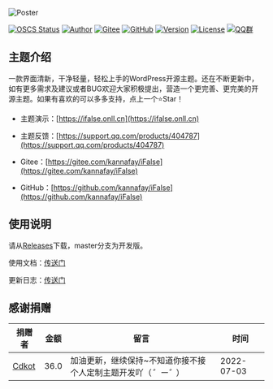 ![Poster](https://pic.rmb.bdstatic.com/bjh/7ea0770d0a6bb2ac821e2b917b88ff62.png)

[![OSCS Status](https://www.oscs1024.com/platform/badge/kannafay/ifalse.svg?size=small)](https://www.oscs1024.com/project/kannafay/ifalse?ref=badge_small) [![Author](https://img.shields.io/badge/Author-%E7%A5%9E%E7%A7%98%E5%B8%83%E5%81%B6%E7%8C%AB-8183ff)](https://www.ifalse.cn) [![Gitee](https://img.shields.io/badge/Releases-Gitee-%23C71D23)](https://gitee.com/kannafay/ifalse/releases) [![GitHub](https://img.shields.io/badge/Releases-GitHub-blue)](https://github.com/kannafay/ifalse/releases) [![Version](https://img.shields.io/badge/dynamic/json?color=yellow&label=Version&query=version&url=https%3A%2F%2Fwww.ifalse.cn%2Fthemes%2Finfo.json)](#) [![License](https://img.shields.io/badge/License-MIT-green)](/LICENSE) [![QQ群](https://img.shields.io/badge/QQ%E7%BE%A4-544740608-orange)](https://jq.qq.com/?_wv=1027&k=g04UTLJN)

## 主题介绍

一款界面清新，干净轻量，轻松上手的WordPress开源主题。还在不断更新中，如有更多需求及建议或者BUG欢迎大家积极提出，营造一个更完善、更完美的开源主题。如果有喜欢的可以多多支持，点上一个⭐Star！

- 主题演示：[https://ifalse.onll.cn](https://ifalse.onll.cn)

- 主题反馈：[https://support.qq.com/products/404787](https://support.qq.com/products/404787)

- Gitee：[https://gitee.com/kannafay/iFalse](https://gitee.com/kannafay/iFalse)

- GitHub：[https://github.com/kannafay/iFalse](https://github.com/kannafay/iFalse)

## 使用说明

请从[Releases](../../releases)下载，master分支为开发版。

使用文档：[传送门](https://bilicat.coding.net/share/km/c99056dd-1782-4a22-a462-fe9a3240bccb/K-2)

更新日志：[传送门](/UpdateLog.md)

## 感谢捐赠

| 捐赠者                           | 金额 | 留言                                                         | 时间                |
| -------------------------------- | ---- | ------------------------------------------------------------ | ------------------- |
| [Cdkot](https://gitee.com/cdkot) | 36.0 | 加油更新，继续保持~不知道你接不接个人定制主题开发吖（*゜ー゜*） | 2022-07-03 |